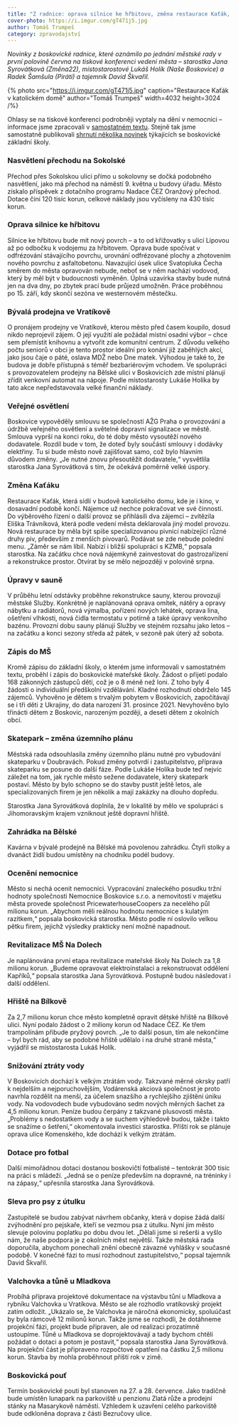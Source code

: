 ```yaml
---
title: "Z radnice: oprava silnice ke hřbitovu, změna restaurace Kaťák, zápis do MŠ, ocenění nemocnice a termín pouti"
cover-photo: https://i.imgur.com/gT471j5.jpg
author: Tomáš Trumpeš
category: zpravodajství
---
```


*Novinky z boskovické radnice, které oznámilo po jednání městské rady v první polovině června na tiskové konferenci vedení města – starostka Jana Syrovátková (Změna22), místostarostové Lukáš Holík (Naše Boskovice) a Radek Šamšula (Piráti) a tajemník David Škvařil.*

{% photo src="https://i.imgur.com/gT471j5.jpg" caption="Restaurace Kaťák v katolickém domě" author="Tomáš Trumpeš" width=4032 height=3024 /%}

Ohlasy se na tiskové konferenci podrobněji vyptaly na dění v nemocnici – informace jsme zpracovali v [samostatném textu](https://ohlasy.info/clanky/2024/06/situace-v-nemocnici.html). Stejně tak jsme samostatně publikovali [shrnutí několika novinek](https://ohlasy.info/clanky/2024/06/zakladni-skola.html) týkajících se boskovické základní školy.

### Nasvětlení přechodu na Sokolské

Přechod přes Sokolskou ulici přímo u sokolovny se dočká podobného nasvětlení, jako má přechod na náměstí 9. května u budovy úřadu. Město získalo příspěvek z dotačního programu Nadace ČEZ Oranžový přechod. Dotace činí 120 tisíc korun, celkové náklady jsou vyčísleny na 430 tisíc korun.

### Oprava silnice ke hřbitovu

Silnice ke hřbitovu bude mít nový povrch – a to od křižovatky s ulicí Lipovou až po odbočku k vodojemu za hřbitovem. Oprava bude spočívat v odfrézování stávajícího povrchu, urovnání odfrézované plochy a zhotovením nového povrchu z asfaltobetonu. Navazující úsek ulice Svatopluka Čecha směrem do města opravován nebude, neboť se v něm nachází vodovod, který by měl být v budoucnosti vyměněn. Úplná uzavírka stavby bude nutná jen na dva dny, po zbytek prací bude průjezd umožněn. Práce proběhnou po 15. září, kdy skončí sezóna ve westernovém městečku.

### Bývalá prodejna ve Vratíkově

O pronájem prodejny ve Vratíkově, kterou město před časem koupilo, dosud nikdo neprojevil zájem. O její využití ale požádal místní osadní výbor – chce sem přemístit knihovnu a vytvořit zde komunitní centrum. Z důvodu velkého počtu seniorů v obci je tento prostor ideální pro konání již zaběhlých akcí, jako jsou čaje o páté, oslava MDŽ nebo Dne matek. Výhodou je také to, že budova je dobře přístupná s téměř bezbariérovým vchodem. Ve spolupráci s provozovatelem prodejny na Bělské ulici v Boskovicích zde místní plánují zřídit venkovní automat na nápoje. Podle místostarosty Lukáše Holíka by tato akce nepředstavovala velké finanční náklady.

### Veřejné osvětlení

Boskovice vypověděly smlouvu se společností AŽG Praha o provozování a údržbě veřejného osvětlení a světelné dopravní signalizace ve městě. Smlouva vyprší na konci roku, do té doby město vysoutěží nového dodavatele. Rozdíl bude v tom, že doteď byly součástí smlouvy i dodávky elektřiny. Tu si bude město nově zajišťovat samo, což bylo hlavním důvodem změny. „Je nutné znovu přesoutěžit dodavatele,“ vysvětlila starostka Jana Syrovátková s tím, že očekává poměrně velké úspory.

### Změna Kaťáku

Restaurace Kaťák, která sídlí v budově katolického domu, kde je i kino, v dosavadní podobě končí. Nájemce už nechce pokračovat ve své činnosti. Do výběrového řízení o další provoz se přihlásili dva zájemci – zvítězila Eliška Trávníková, která podle vedení města deklarovala jiný model provozu. Nová restaurace by měla být spíše specializovanou pivnicí nabízející různé druhy piv, především z menších pivovarů. Podávat se zde nebude polední menu. „Záměr se nám líbil. Nabízí i bližší spolupráci s KZMB,“ popsala starostka. Na začátku chce nová nájemkyně zainvestovat do gastrozařízení a rekonstrukce prostor. Otvírat by se mělo nejpozději v polovině srpna.

### Úpravy v sauně

V průběhu letní odstávky proběhne rekonstrukce sauny, kterou provozují městské Služby. Konkrétně je naplánovaná oprava omítek, nátěry a opravy nábytku a radiátorů, nová výmalba, pořízení nových lehátek, oprava lina, ošetření vlhkosti, nová čidla termostatu v potírně a také úpravy venkovního bazénu. Provozní dobu sauny plánují Služby ve stejném rozsahu jako letos – na začátku a konci sezony středa až pátek, v sezoně pak úterý až sobota. 

### Zápis do MŠ

Kromě zápisu do základní školy, o kterém jsme informovali v samostatném textu, proběhl i zápis do boskovické mateřské školy. Žádost o přijetí podalo 168 zákonných zástupců dětí, což je o 8 méně než loni. Z toho byly 4 žádosti o individuální předškolní vzdělávání. Kladné rozhodnutí obdrželo 145 zájemců. Vyhověno je dětem s trvalým pobytem v Boskovicích, započítávají se i tři děti z Ukrajiny, do data narození 31. prosince 2021. Nevyhověno bylo třinácti dětem z Boskovic, narozeným později, a deseti dětem z okolních obcí.

### Skatepark – změna územního plánu

Městská rada odsouhlasila změny územního plánu nutné pro vybudování skateparku v Doubravách. Pokud změny potvrdí i zastupitelstvo, příprava skateparku se posune do další fáze. Podle Lukáše Holíka bude teď nejvíc záležet na tom, jak rychle město sežene dodavatele, který skatepark postaví. Město by bylo schopno se do stavby pustit ještě letos, ale specializovaných firem je jen několik a mají zakázky na dlouho dopředu.

Starostka Jana Syrovátková doplnila, že v lokalitě by mělo ve spolupráci s Jihomoravským krajem vzniknout ještě dopravní hřiště.

### Zahrádka na Bělské

Kavárna v bývalé prodejně na Bělské má povolenou zahrádku. Čtyři stolky a dvanáct židlí budou umístěny na chodníku podél budovy.

### Ocenění nemocnice

Město si nechá ocenit nemocnici. Vypracování znaleckého posudku tržní hodnoty společnosti Nemocnice Boskovice s.r.o. a nemovitostí v majetku města provede společnost PricewaterhouseCoopers za necelého půl milionu korun. „Abychom měli reálnou hodnotu nemocnice s kulatým razítkem,“ popsala boskovická starostka. Město podle ní oslovilo velkou pětku firem, jejichž výsledky prakticky není možné napadnout.

### Revitalizace MŠ Na Dolech

Je naplánována první etapa revitalizace mateřské školy Na Dolech za 1,8 milionu korun. „Budeme opravovat elektroinstalaci a rekonstruovat oddělení Kapříků,“ popsala starostka Jana Syrovátková. Postupně budou následovat i další oddělení.

### Hřiště na Bílkově

Za 2,7 milionu korun chce město kompletně opravit dětské hřiště na Bílkově ulici. Nyní podalo žádost o 2 miliony korun od Nadace ČEZ. Ke třem trampolínám přibude pryžový povrch. „Je to další posun, tím ale nekončíme – byl bych rád, aby se podobné hřiště udělalo i na druhé straně města,“ vyjádřil se místostarosta Lukáš Holík.

### Snižování ztráty vody

V Boskovicích dochází k velkým ztrátám vody. Takzvané měrné okrsky patří k nejdelším a nejporuchovějším, Vodárenská akciová společnost je proto navrhla rozdělit na menší, za účelem snazšího a rychlejšího zjištění úniku vody. Na vodovodech bude vybudováno sedm nových měrných šachet za 4,5 milionu korun. Peníze budou čerpány z takzvané plusovosti města. „Problémy s nedostatkem vody a se suchem výhledově budou, takže i takto se snažíme o šetření,“ okomentovala investici starostka. Příští rok se plánuje oprava ulice Komenského, kde dochází k velkým ztrátám.

### Dotace pro fotbal

Další mimořádnou dotaci dostanou boskovičtí fotbalisté – tentokrát 300 tisíc na práci s mládeží. „Jedná se o peníze především na dopravné, na tréninky i na zápasy,“ upřesnila starostka Jana Syrovátková.

### Sleva pro psy z útulku

Zastupitelé se budou zabývat návrhem občanky, která v dopise žádá další zvýhodnění pro pejskaře, kteří se vezmou psa z útulku. Nyní jim město slevuje polovinu poplatku po dobu dvou let. „Dělali jsme si rešerši a vyšlo nám, že naše podpora je z okolních měst největší. Takže městská rada doporučila, abychom ponechali znění obecně závazné vyhlášky v současné podobě. V konečné fázi to musí rozhodnout zastupitelstvo,“ popsal tajemník David Škvařil.

### Valchovka a tůně u Mladkova

Probíhá příprava projektové dokumentace na výstavbu tůní u Mladkova a rybníku Valchovka u Vratíkova. Město se ale rozhodlo vratíkovský projekt zatím odložit. „Ukázalo se, že Valchovka je náročná ekonomicky, spoluúčast by byla rámcově 12 milionů korun. Takže jsme se rozhodli, že dotáhneme projekční fázi, projekt bude připraven, ale od realizaci prozatímně ustoupíme. Tůně u Mladkova se doprojektovávají a tady bychom chtěli požádat o dotaci a potom je postavit,“ popsala starostka Jana Syrovátková. Na projekční část je připraveno rozpočtové opatření na částku 2,5 milionu korun. Stavba by mohla proběhnout příští rok v zimě.

### Boskovická pouť

Termín boskovické pouti byl stanoven na 27. a 28. července. Jako tradičně bude umístěn lunapark na parkoviště u penzionu Zlatá růže a prodejní stánky na Masarykově náměstí. Vzhledem k uzavření celého parkoviště bude odkloněna doprava z části Bezručovy ulice.
